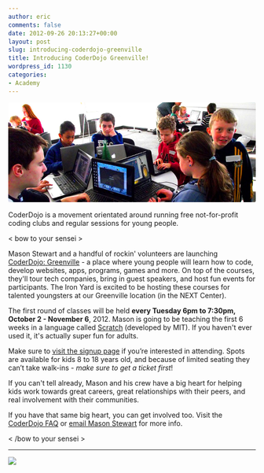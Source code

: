 ```yaml
---
author: eric
comments: false
date: 2012-09-26 20:13:27+00:00
layout: post
slug: introducing-coderdojo-greenville
title: Introducing CoderDojo Greenville!
wordpress_id: 1130
categories:
- Academy
---
```


<img src="/images/blog/2012/09/2012-9-26-introducing-coderdojo-greenville.jpg" style="border-radius: 3px;">

CoderDojo is a movement orientated around running free not-for-profit coding clubs and regular sessions for young people.

<!-- more -->

< bow to your sensei >

Mason Stewart and a handful of rockin' volunteers are launching [CoderDojo: Greenville](http://coderdojogreenville.com) - a place where young people will learn how to code, develop websites, apps, programs, games and more. On top of the courses, they'll tour tech companies, bring in guest speakers, and host fun events for participants. The Iron Yard is excited to be hosting these courses for talented youngsters at our Greenville location (in the NEXT Center). 

The first round of classes will be held **every Tuesday 6pm to 7:30pm, October 2 - November 6**, 2012. Mason is going to be teaching the first 6 weeks in a language called [Scratch](http://scratch.mit.edu/) (developed by MIT). If you haven't ever used it, it's actually super fun for adults.

Make sure to [visit the signup page](http://coderdojogreenville.com/signup) if you’re interested in attending. Spots are available for kids 8 to 18 years old, and because of limited seating they can’t take walk-ins - _make sure to get a ticket first_!

If you can't tell already, Mason and his crew have a big heart for helping kids work towards great careers, great relationships with their peers, and real involvement with their communities. 

If you have that same big heart, you can get involved too. Visit the [CoderDojo FAQ](http://coderdojogreenville.com/volunteer) or [email Mason Stewart](mailto:mason@coderdojogreenville.com?Subject=I'm%20interested%20in%20CoderDojo%20Greenville!) for more info.

< /bow to your sensei >

* * *

[![](http://blog.theironyard.com/wp-content/uploads/2012/09/tumblr_m9bs74IeSK1rehw0go1_1280-e1348678873438.jpg)](http://coderdojogreenville.com/post/30186775607/older-laptops-arent-great-for-todays-hd-movies)
